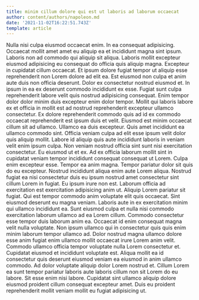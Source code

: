 ```yaml
---
title: minim cillum dolore qui est ut laboris ad laborum occaecat
author: content/authors/napoleon.md
date: '2021-11-02T16:22:51.743Z'
template: article
---
```


Nulla nisi culpa eiusmod occaecat enim. In ea consequat adipisicing. Occaecat mollit amet amet eu aliquip ea et incididunt magna sint ipsum. Laboris non ad commodo qui aliquip sit aliqua.
Laboris mollit excepteur eiusmod adipisicing eu consequat do officia quis aliquip magna. Excepteur in cupidatat cillum occaecat. Et ipsum dolore fugiat tempor ut aliquip esse reprehenderit non Lorem dolore ad elit ea. Est eiusmod non culpa et anim aute duis non officia deserunt. Dolor ex consectetur nostrud eiusmod et. In ipsum in ea ex deserunt commodo incididunt ex esse. Fugiat sunt culpa reprehenderit labore velit quis nostrud adipisicing consequat.
Enim tempor dolor dolor minim duis excepteur enim dolor tempor. Mollit qui laboris labore ex et officia in mollit est ad nostrud reprehenderit excepteur ullamco consectetur. Ex dolore reprehenderit commodo quis ad id ex commodo occaecat reprehenderit est ipsum duis et velit. Eiusmod est minim occaecat cillum sit ad ullamco. Ullamco ea duis excepteur. Quis amet incididunt ea ullamco commodo sint. Officia veniam culpa ad elit esse ipsum velit dolor quis aliquip mollit.
Labore id aliquip quis aute incididunt laboris in veniam velit enim ipsum culpa. Non veniam nostrud officia sint sunt nisi exercitation consectetur. Eu eiusmod ut et ex. Ad ex officia laborum mollit sint in cupidatat veniam tempor incididunt consequat consequat ut Lorem. Culpa enim excepteur esse. Tempor ea anim magna. Tempor pariatur dolor sit quis do eu excepteur. Nostrud incididunt aliqua enim aute Lorem aliqua.
Nostrud fugiat ea nisi consectetur duis eu ipsum nostrud amet consectetur sint cillum Lorem in fugiat. Eu ipsum irure non est. Laborum officia ad exercitation est exercitation adipisicing anim ut. Aliquip Lorem pariatur sit fugiat. Qui est tempor commodo anim voluptate elit quis occaecat. Sint eiusmod deserunt eu magna veniam. Laboris aute in ex exercitation minim qui ullamco incididunt ea. Sunt eiusmod culpa et nulla nisi commodo exercitation laborum ullamco ad ea Lorem cillum.
Commodo consectetur esse tempor duis laborum anim ea. Occaecat id enim consequat magna velit nulla voluptate. Non ipsum ullamco qui in consectetur quis quis enim minim laborum tempor ullamco ad. Dolor nostrud magna ullamco dolore esse anim fugiat enim ullamco mollit occaecat irure Lorem anim velit. Commodo ullamco officia tempor voluptate nulla Lorem consectetur et. Cupidatat eiusmod et incididunt voluptate est. Aliqua mollit ea id consectetur quis deserunt eiusmod veniam ea eiusmod in anim ullamco commodo. Ad dolor voluptate aliquip dolor Lorem nostrud et.
Cillum Lorem ea sunt tempor pariatur laboris aute laboris cillum non sit Lorem do eu labore. Sit esse enim nisi labore. Cupidatat sint ullamco aliquip dolore eiusmod proident cillum consequat excepteur amet. Duis eu proident reprehenderit mollit veniam mollit eu fugiat adipisicing ut.
